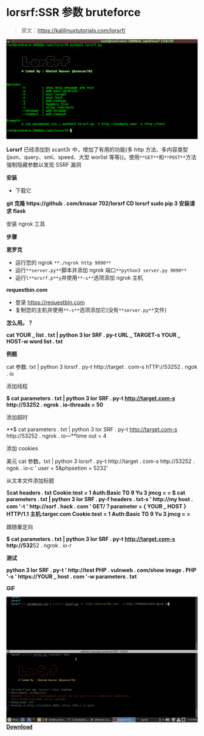 # lorsrf:SSR 参数 bruteforce

> 原文：<https://kalilinuxtutorials.com/lorsrf/>

[![](img//8e4c28f5908c3a8ef3489b7900430efc.png)](https://blogger.googleusercontent.com/img/a/AVvXsEjapASHW68OerjV7EJaL_-F6LMwpSdzmWEs310qqVGCeh5B80i0gKS10O_MmBAYM8Y_F4SkCxxVuaWHNxXiPKUXQ-_9hBZjbiPAn6nCkw8Fl53_A_2h3arotb2X8drGgPePfNfjjYUF40twVY-HCRyvqqlDtyPgReI-0mVnhOdRjjkA_4ucU60tzNZE=s728)

**Lorsrf** 已经添加到 scant3r 中，增加了有用的功能(多 http 方法、多内容类型(json、query、xml、speed、大型 worlist 等等))。使用`**GET**`和`**POST**`方法强制隐藏参数以发现 SSRF 漏洞

**安装**

*   下载它

**git 克隆 https://github . com/knasar 702/lorsrf
CD lorsrf
sudo pip 3 安装请求 flask**

安装 ngrok 工具

**步骤**

**恩罗克**

*   运行您的 ngrok `**./ngrok http 9090**`
*   运行`**server.py**`脚本并添加 ngrok 端口`**python3 server.py 9090**`
*   运行`l**orsrf.p**y`并使用`**-s**`选项添加 ngrok 主机

**requestbin.com**

*   登录 https://requestbin.com
*   复制您的主机并使用`**-s**`选项添加它(没有`**server.py**`文件)

**怎么用。？**

**cat YOUR _ list . txt | python 3 lor SRF . py-t URL _ TARGET-s YOUR _ HOST-w word list . txt**

**例题**

cat 参数. txt | python 3 lorsrf . py-t http://target . com-s hTTP://53252 . ngok . io

添加线程

**$ cat parameters . txt | python 3 lor SRF . py-t http://target.com-s http://53252 . ngrok . io–threads = 50**

添加超时

**$ cat parameters . txt | python 3 lor SRF . py-t http://target.com-s http://53252 . ngrok . io—**time out = 4

添加 cookies

美元 cat 参数。txt | python 3 lorsrf . py-t http://target . com-s http://53252 . ngok . io-c ' user = 5&phpsetion = 5232’

从文本文件添加标题

$**cat headers . txt
Cookie:test = 1
Auth:Basic TG 9 Yu 3 jmcg = =
$ cat parameters . txt | python 3 lor SRF . py-f headers . txt-s ' http://my host . com '-t ' http://ssrf . hack . com '
GET/？parameter = { YOUR _ HOST } HTTP/1.1
主机:targer.com
Cookie:test = 1
Auth:Basic TG 9 Yu 3 jmcg = =**

跟随重定向

**$ cat parameters . txt | python 3 lor SRF . py-t http://target.com-s http://532**52 . ngrok . io-r

**测试**

**python 3 lor SRF . py-t ' http://test PHP . vulnweb . com/show image . PHP '-s ' https://YOUR _ host . com '-w parameters . txt**

**GIF**

![](img//b8e5ed05d71a44d9bcad29061b49de75.png)[**Download**](https://github.com/knassar702/lorsrf)